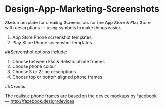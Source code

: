 # Design-App-Marketing-Screenshots

Sketch template for creating Screenshots for the App Store & Play Store with descriptions — using symbols to make things easier.

1. App Store Phone screenshot templates
2. Play Store Phone screenshot templates

##Screenshot options include:

1. Choose between Flat & Relistic phone frames
2. Choose phone colour
3. Choose 3 or 2 line descriptions
4. Choose top or bottom aligned phone frames

##Credits:

The realistic phone frames are based on the device mockups by Facebook — http://facebook.design/devices
